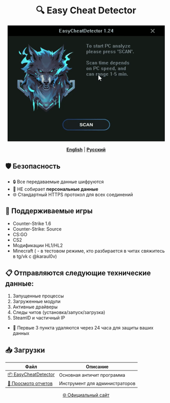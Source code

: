 <div align="center">
  
# 🔍 Easy Cheat Detector

![Превью](https://github.com/UnrealKaraulov/EasyCheatDetector/blob/main/veed_converted.gif)

[**English**](README.md#english) | [**Русский**](#russian)

</div>

<a id="russian"></a>
## 🛡️ Безопасность
- 🔒 Все передаваемые данные шифруются
- 🚫 НЕ собирает **персональные данные**
- 🌐 Стандартный HTTPS протокол для всех соединений

## 🎯 Поддерживаемые игры
- Counter-Strike 1.6  
- Counter-Strike: Source  
- CS:GO  
- CS2  
- Модификации HL1/HL2
- Minecraft ( - в тестовом режиме, кто разбирается в читах свяжитесь в tg/vk с @karaul0v)

## 📋 Отправляются следующие технические данные:
  1. Запущенные процессы
  2. Загруженные модули
  3. Активные драйверы
  4. Следы читов (установка/запуск/загрузка)
  5. SteamID и частичный IP
  - 🔐 Первые 3 пункта удаляются через 24 часа для защиты ваших данных

## 📥 Загрузки
| Файл | Описание |
|------|----------|
| [📦 EasyCheatDetector](https://github.com/UnrealKaraulov/EasyCheatDetector/raw/refs/heads/main/EasyCheatDetector.exe) | Основная античит программа |
| [🔧 Просмотр отчетов](https://github.com/UnrealKaraulov/EasyCheatDetector/raw/refs/heads/main/EasyCheatViewer_x64.exe) | Инструмент для администраторов |

<div align="center">
  
[🌐 Официальный сайт](https://fungun.net/ecd/)  
</div>
